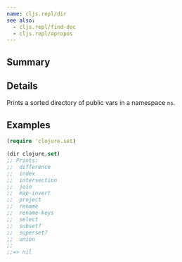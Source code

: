 ```yaml
---
name: cljs.repl/dir
see also:
  - cljs.repl/find-doc
  - cljs.repl/apropos
---
```


## Summary

## Details

Prints a sorted directory of public vars in a namespace `ns`.

## Examples

```clj
(require 'clojure.set)

(dir clojure.set)
;; Prints:
;;  difference
;;  index
;;  intersection
;;  join
;;  map-invert
;;  project
;;  rename
;;  rename-keys
;;  select
;;  subset?
;;  superset?
;;  union
;;
;;=> nil
```
